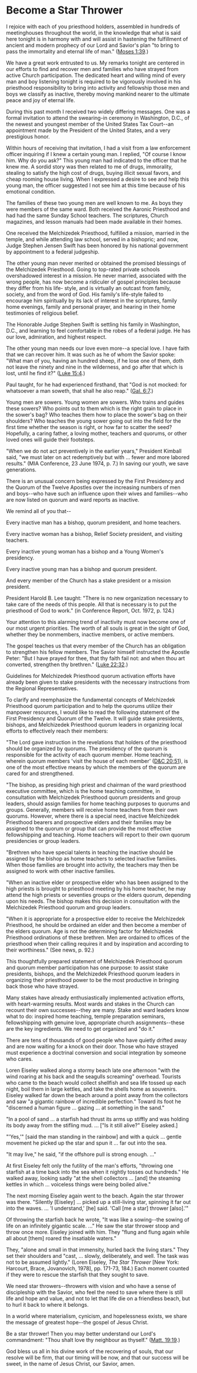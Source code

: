 # Become a Star Thrower

I rejoice with each of you priesthood holders, assembled in hundreds of
meetinghouses throughout the world, in the knowledge that what is said here
tonight is in harmony with and will assist in hastening the fulfillment of
ancient and modern prophecy of our Lord and Savior's plan "to bring to pass
the immortality and eternal life of man." ([Moses
1:39](https://www.lds.org/scriptures/pgp/moses/1.39?lang=eng#38).)

We have a great work entrusted to us. My remarks tonight are centered in our
efforts to find and recover men and families who have strayed from active
Church participation. The dedicated heart and willing mind of every man and
boy listening tonight is required to be vigorously involved in his priesthood
responsibility to bring into activity and fellowship those men and boys we
classify as inactive, thereby moving mankind nearer to the ultimate peace and
joy of eternal life.

During this past month I received two widely differing messages. One was a
formal invitation to attend the swearing-in ceremony in Washington, D.C., of
the newest and youngest member of the United States Tax Court--an appointment
made by the President of the United States, and a very prestigious honor.

Within hours of receiving that invitation, I had a visit from a law
enforcement officer inquiring if I knew a certain young man. I replied, "Of
course I know him. Why do you ask?" This young man had indicated to the
officer that he knew me. A sordid story was then related to me of drugs,
immorality, stealing to satisfy the high cost of drugs, buying illicit sexual
favors, and cheap rooming house living. When I expressed a desire to see and
help this young man, the officer suggested I not see him at this time because
of his emotional condition.

The families of these two young men are well known to me. As boys they were
members of the same ward. Both received the Aaronic Priesthood and had had the
same Sunday School teachers. The scriptures, Church magazines, and lesson
manuals had been made available in their homes.

One received the Melchizedek Priesthood, fulfilled a mission, married in the
temple, and while attending law school, served in a bishopric; and now, Judge
Stephen Jensen Swift has been honored by his national government by
appointment to a federal judgeship.

The other young man never merited or obtained the promised blessings of the
Melchizedek Priesthood. Going to top-rated private schools overshadowed
interest in a mission. He never married, associated with the wrong people, has
now become a ridiculer of gospel principles because they differ from his life-
style, and is virtually an outcast from family, society, and from the word of
God. His family's life-style failed to encourage him spiritually by its lack
of interest in the scriptures, family home evenings, family and personal
prayer, and hearing in their home testimonies of religious belief.

The Honorable Judge Stephen Swift is settling his family in Washington, D.C.,
and learning to feel comfortable in the robes of a federal judge. He has our
love, admiration, and highest respect.

The other young man needs our love even more--a special love. I have faith
that we can recover him. It was such as he of whom the Savior spoke: "What man
of you, having an hundred sheep, if he lose one of them, doth not leave the
ninety and nine in the wilderness, and go after that which is lost, until he
find it?" ([Luke
15:4](https://www.lds.org/scriptures/nt/luke/15.4?lang=eng#3).)

Paul taught, for he had experienced firsthand, that "God is not mocked: for
whatsoever a man soweth, that shall he also reap." ([Gal.
6:7](https://www.lds.org/scriptures/nt/gal/6.7?lang=eng#6).)

Young men are sowers. Young women are sowers. Who trains and guides these
sowers? Who points out to them which is the right grain to place in the
sower's bag? Who teaches them how to place the sower's bag on their shoulders?
Who teaches the young sower going out into the field for the first time
whether the season is right, or how far to scatter the seed? Hopefully, a
caring father, a loving mother, teachers and quorums, or other loved ones will
guide their footsteps.

"When we do not act preventively in the earlier years," President Kimball
said, "we must later on act redemptively but with ... fewer and more labored
results." (MIA Conference, 23 June 1974, p. 7.) In saving our youth, we save
generations.

There is an unusual concern being expressed by the First Presidency and the
Quorum of the Twelve Apostles over the increasing numbers of men and boys--who
have such an influence upon their wives and families--who are now listed on
quorum and ward reports as inactive.

We remind all of you that--

Every inactive man has a bishop, quorum president, and home teachers.

Every inactive woman has a bishop, Relief Society president, and visiting
teachers.

Every inactive young woman has a bishop and a Young Women's presidency.

Every inactive young man has a bishop and quorum president.

And every member of the Church has a stake president or a mission president.

President Harold B. Lee taught: "There is no new organization necessary to
take care of the needs of this people. All that is necessary is to put the
priesthood of God to work." (in Conference Report, Oct. 1972, p. 124.)

Your attention to this alarming trend of inactivity must now become one of our
most urgent priorities. The worth of all souls is great in the sight of God,
whether they be nonmembers, inactive members, or active members.

The gospel teaches us that every member of the Church has an obligation to
strengthen his fellow members. The Savior himself instructed the Apostle
Peter: "But I have prayed for thee, that thy faith fail not: and when thou art
converted, strengthen thy brethren." ([Luke
22:32](https://www.lds.org/scriptures/nt/luke/22.32?lang=eng#31).)

Guidelines for Melchizedek Priesthood quorum activation efforts have already
been given to stake presidents with the necessary instructions from the
Regional Representatives.

To clarify and reemphasize the fundamental concepts of Melchizedek Priesthood
quorum participation and to help the quorums utilize their manpower resources,
I would like to read the following statement of the First Presidency and
Quorum of the Twelve. It will guide stake presidents, bishops, and Melchizedek
Priesthood quorum leaders in organizing local efforts to effectively reach
their members:

"The Lord gave instruction in the revelations that holders of the priesthood
should be organized by quorums. The presidency of the quorum is responsible
for the activity of each quorum member. Home teaching, wherein quorum members
'visit the house of each member' ([D&amp;C
20:51](https://www.lds.org/scriptures/dc-testament/dc/20.51?lang=eng#50)), is
one of the most effective means by which the members of the quorum are cared
for and strengthened.

"The bishop, as presiding high priest and chairman of the ward priesthood
executive committee, which is the home teaching committee, in consultation
with Melchizedek Priesthood quorum presidents and group leaders, should assign
families for home teaching purposes to quorums and groups. Generally, members
will receive home teachers from their own quorums. However, where there is a
special need, inactive Melchizedek Priesthood bearers and prospective elders
and their families may be assigned to the quorum or group that can provide the
most effective fellowshipping and teaching. Home teachers will report to their
own quorum presidencies or group leaders.

"Brethren who have special talents in teaching the inactive should be assigned
by the bishop as home teachers to selected inactive families. When those
families are brought into activity, the teachers may then be assigned to work
with other inactive families.

"When an inactive elder or prospective elder who has been assigned to the high
priests is brought to priesthood meeting by his home teacher, he may attend
the high priests or seventies groups or the elders quorum, depending upon his
needs. The bishop makes this decision in consultation with the Melchizedek
Priesthood quorum and group leaders.

"When it is appropriate for a prospective elder to receive the Melchizedek
Priesthood, he should be ordained an elder and then become a member of the
elders quorum. Age is not the determining factor for Melchizedek Priesthood
ordinations of these brethren. Men are ordained to offices of the priesthood
when their calling requires it and by inspiration and according to their
worthiness." (See news, p. 92.)

This thoughtfully prepared statement of Melchizedek Priesthood quorum and
quorum member participation has one purpose: to assist stake presidents,
bishops, and the Melchizedek Priesthood quorum leaders in organizing their
priesthood power to be the most productive in bringing back those who have
strayed.

Many stakes have already enthusiastically implemented activation efforts, with
heart-warming results. Most wards and stakes in the Church can recount their
own successes--they are many. Stake and ward leaders know what to do: inspired
home teaching, temple preparation seminars, fellowshipping with genuine love,
appropriate church assignments--these are the key ingredients. We need to get
organized and "do it."

There are tens of thousands of good people who have quietly drifted away and
are now waiting for a knock on their door. Those who have strayed must
experience a doctrinal conversion and social integration by someone who cares.

Loren Eiseley walked along a stormy beach late one afternoon "with the wind
roaring at his back and the seagulls screaming" overhead. Tourists who came to
the beach would collect shellfish and sea life tossed up each night, boil them
in large kettles, and take the shells home as souvenirs. Eiseley walked far
down the beach around a point away from the collectors and saw "a gigantic
rainbow of incredible perfection." Toward its foot he "discerned a human
figure ... gazing ... at something in the sand."

"In a pool of sand ... a starfish had thrust its arms up stiffly and was holding
its body away from the stifling mud. ... ["Is it still alive?" Eiseley asked.]

"'Yes,'" [said the man standing in the rainbow] and with a quick ... gentle
movement he picked up the star and spun it ... far out into the sea.

"It may live," he said, "if the offshore pull is strong enough. ..."

At first Eiseley felt only the futility of the man's efforts, "throwing one
starfish at a time back into the sea when it nightly tosses out hundreds." He
walked away, looking sadly "at the shell collectors ... [and] the steaming
kettles in which ... voiceless things were being boiled alive."

The next morning Eiseley again went to the beach. Again the star thrower was
there. "Silently [Eiseley] ... picked up a still-living star, spinning it far
out into the waves. ... 'I understand,' [he] said. 'Call [me a star] thrower
[also].'"

Of throwing the starfish back he wrote, "It was like a sowing--the sowing of
life on an infinitely gigantic scale. ..." He saw the star thrower stoop and
throw once more. Eiseley joined with him. They "flung and flung again while
all about [them] roared the insatiable waters."

They, "alone and small in that immensity, hurled back the living stars." They
set their shoulders and "cast, ... slowly, deliberately, and well. The task was
not to be assumed lightly." (Loren Eiseley, _The Star Thrower_ [New York:
Harcourt, Brace, Jovanovich, 1978], pp. 171-73, 184.) Each moment counted if
they were to rescue the starfish that they sought to save.

We need star throwers--throwers with vision and who have a sense of
discipleship with the Savior, who feel the need to save where there is still
life and hope and value, and not to let that life die on a friendless beach,
but to hurl it back to where it belongs.

In a world where materialism, cynicism, and hopelessness exists, we share the
message of greatest hope--the gospel of Jesus Christ.

Be a star thrower! Then you may better understand our Lord's commandment:
"Thou shalt love thy neighbour as thyself." ([Matt.
19:19](https://www.lds.org/scriptures/nt/matt/19.19?lang=eng#18).)

God bless us all in his divine work of the recovering of souls, that our
resolve will be firm, that our timing will be now, and that our success will
be sweet, in the name of Jesus Christ, our Savior, amen.

